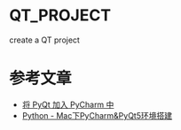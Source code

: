 # QT_PROJECT
create a QT project

# 参考文章
- [将 PyQt 加入 PyCharm 中](https://www.jianshu.com/p/caef389055d5)
- [Python - Mac下PyCharm&PyQt5环境搭建](https://gavinliu.cn/2016/01/17/Python-Mac%E4%B8%8BPyCharm-PyQt5%E7%8E%AF%E5%A2%83%E6%90%AD%E5%BB%BA/)
